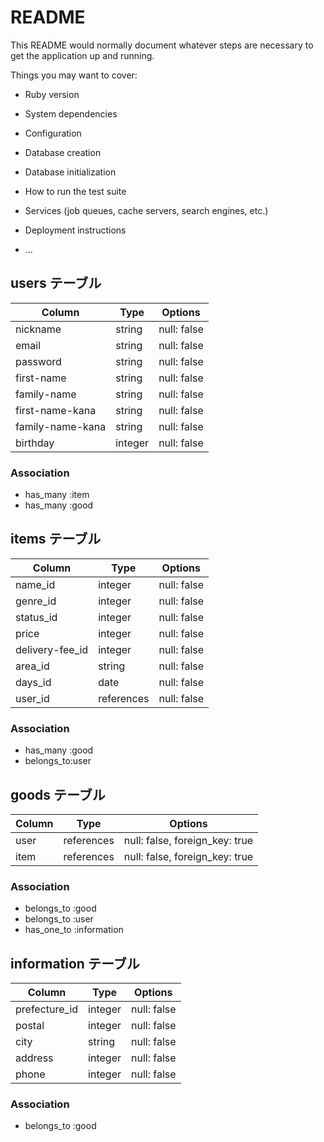 # README

This README would normally document whatever steps are necessary to get the
application up and running.

Things you may want to cover:

* Ruby version

* System dependencies

* Configuration

* Database creation

* Database initialization

* How to run the test suite

* Services (job queues, cache servers, search engines, etc.)

* Deployment instructions

* ...

## users テーブル

| Column             | Type     | Options     |
| ------------------ | -------- | ----------- |
| nickname           | string   | null: false |
| email              | string   | null: false |
| password           | string   | null: false |
| first-name         | string   | null: false |
| family-name        | string   | null: false |
| first-name-kana    | string   | null: false |
| family-name-kana   | string   | null: false |
| birthday           | integer  | null: false |

### Association

- has_many :item
- has_many :good

## items テーブル

| Column          | Type       | Options     |
| --------------- | ---------- | ----------- |
| name_id         | integer    | null: false |
| genre_id        | integer    | null: false |
| status_id       | integer    | null: false |
| price           | integer    | null: false |
| delivery-fee_id | integer    | null: false |
| area_id         | string     | null: false |
| days_id         | date       | null: false |
| user_id         | references | null: false |

### Association

- has_many :good
- belongs_to:user

## goods テーブル

| Column | Type       | Options                        |
| ------ | ---------- | ------------------------------ |
| user   | references | null: false, foreign_key: true |
| item   | references | null: false, foreign_key: true |

### Association

- belongs_to :good
- belongs_to :user
- has_one_to :information

## information テーブル

| Column        | Type    | Options     |
| ------------- | ------- | ----------- |
| prefecture_id | integer | null: false |
| postal        | integer | null: false |
| city          | string  | null: false |
| address       | integer | null: false |
| phone         | integer | null: false |


### Association

- belongs_to :good